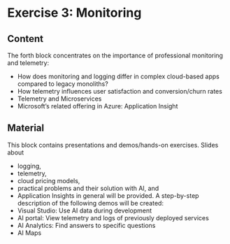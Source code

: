 # Exercise 3: Monitoring

## Content
The forth block concentrates on the importance of professional monitoring and telemetry:
* How does monitoring and logging differ in complex cloud-based apps compared to legacy monoliths?
* How telemetry influences user satisfaction and conversion/churn rates
* Telemetry and Microservices
* Microsoft’s related offering in Azure: Application Insight

## Material
This block contains presentations and demos/hands-on exercises. Slides about
* logging,
* telemetry,
* cloud pricing models, 
* practical problems and their solution with AI, and
* Application Insights in general
will be provided. A step-by-step description of the following demos will be created:
* Visual Studio: Use AI data during development
* AI portal: View telemetry and logs of previously deployed services
* AI Analytics: Find answers to specific questions
* AI Maps
